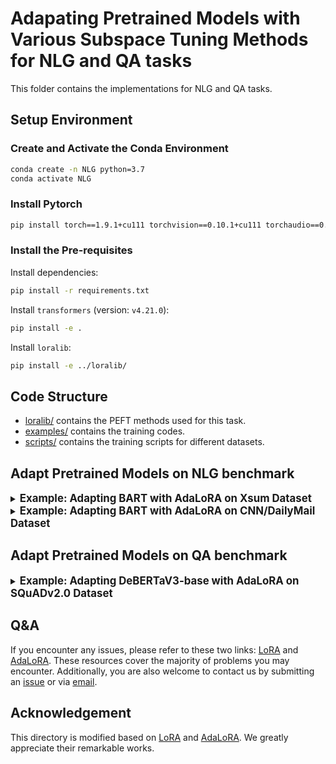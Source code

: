 # Adapating Pretrained Models with Various Subspace Tuning Methods for NLG and QA tasks

This folder contains the implementations for NLG and QA tasks.

## Setup Environment

### Create and Activate the Conda Environment

```bash
conda create -n NLG python=3.7
conda activate NLG 
```

### Install Pytorch

```bash
pip install torch==1.9.1+cu111 torchvision==0.10.1+cu111 torchaudio==0.9.1 -f https://download.pytorch.org/whl/torch_stable.html
```

### Install the Pre-requisites

Install dependencies:

```bash
pip install -r requirements.txt
```

Install `transformers` (version: `v4.21.0`):

```bash
pip install -e . 
```

Install `loralib`:

```bash
pip install -e ../loralib/
```

## Code Structure

- [loralib/](../loralib/loralib/) contains the PEFT methods used for this task.
- [examples/](./examples/) contains the training codes.
- [scripts/](./scripts/) contains the training scripts for different datasets.

## Adapt Pretrained Models on NLG benchmark

<details>
  <summary><strong><span style="font-size: 1.2em;">Example: Adapting BART with AdaLoRA on Xsum Dataset</span></strong></summary>

```bash
accelerate launch --multi_gpu --num_machine=1 --num_processes=8 \
--main_process_port=8679 --mixed_precision="no" \
examples/summarization/run_summarization_no_trainer.py \
--model_name_or_path facebook/bart-large \
--dataset_name xsum \
--apply_lora --apply_adalora \
--lora_type svd --target_rank 8 --lora_r 12 \
--lora_alpha 32 \
--reg_orth_coef 0.1 \
--init_warmup 6000 --final_warmup 25000 --mask_interval 100 \
--beta1 0.85 --beta2 0.85 \
--lora_module q_proj,k_proj,v_proj,out_proj,fc1,fc2 \
--per_device_train_batch_size 8 --learning_rate 5e-4 \
--num_train_epochs 25 --num_warmup_steps 3000 \
--max_source_length 768 --max_target_length 64 --max_length 768 \
--pad_to_max_length --num_beams 8 \
--per_device_eval_batch_size 8 \
--seed 9 \
--with_tracking \
--tb_writter_loginterval 500 \
--output_dir ./output/bart-large/xsum 
```

<strong><span style="font-size: 1em;">Hyperparameter Setup</span></strong>

+ `apply_lora`: Apply LoRA to the target model.
+ `lora_type`: Config the low-rank parameterization, `frd` for low-rank decomposition and `svd` for SVD decomposition. Use `svd` for AdaLoRA and `frd` for LoRA or other methods.
+ `apply_adalora`: Further apply rank allocator in AdaLoRA for the model that have been modified by LoRA.
+ `lora_module`: The types of modules updated by LoRA.
+ `lora_r`: The initial rank of each incremental matrix.
+ `target_rank`: The average target rank of final incremental matrices, i.e. the average number of singular values per matrix.
+ `init_warmup`: The steps of initial warmup for budget scheduler.
+ `final_warmup`: The steps of final warmup for budget scheduler.
+ `mask_interval`: The time internval between two budget allocations.
+ `beta1` and `beta2`: The coefficient of exponentional moving average when updating importance scores.
+ `reg_orth_coef`: The weight of orthongonal regularization.

You can see [here](../NLU/README.md) for more explanations on the hyper-parameters.

</details>

<details>
  <summary><strong><span style="font-size: 1.2em;">Example: Adapting BART with AdaLoRA on CNN/DailyMail Dataset</span></strong></summary>

```bash
accelerate launch --multi_gpu --num_machine=1 --num_processes=8 --main_process_port=8675 --mixed_precision="no" \
examples/summarization/run_summarization_no_trainer.py \
--model_name_or_path facebook/bart-large \
--dataset_name cnn_dailymail --dataset_config "3.0.0" \
--apply_lora --apply_rankselector \
--lora_type svd --target_rank 2 --lora_r 4 \
--lora_alpha 32 \
--reg_orth_coef 0.1 \
--init_warmup 5000 --final_warmup 85000 --mask_interval 100 \
--beta1 0.85 --beta2 0.85 \
--lora_module q_proj,k_proj,v_proj,out_proj,fc1,fc2 \
--per_device_train_batch_size 4 --learning_rate 5e-4   \
--num_train_epochs 15 --num_warmup_steps 3000 \
--max_source_length 1024 --max_target_length 160 --max_length 1024 \
--pad_to_max_length --num_beams 4 \
--per_device_eval_batch_size 4 \
--seed 9 \
--with_tracking \
--tb_writter_loginterval 500 \
--output_dir ./output/bart-large/cnn_dailymail  
```

</details>

## Adapt Pretrained Models on QA benchmark

<details>
  <summary><strong><span style="font-size: 1.2em;">Example: Adapting DeBERTaV3-base with AdaLoRA on SQuADv2.0 Dataset</span></strong></summary>

```bash
python -m torch.distributed.launch --master_port=8679 --nproc_per_node=1 \
examples/question-answering/run_qa.py \
--model_name_or_path microsoft/deberta-v3-base \
--dataset_name squad_v2 \
--apply_lora --apply_adalora \
--lora_type svd --target_rank 1 --lora_r 2 \
--reg_orth_coef 0.1 \
--init_warmup 5000 --final_warmup 50000 --mask_interval 100 \
--beta1 0.85 --beta2 0.85 \
--lora_module query,key,value,intermediate,layer.output,attention.output \
--lora_alpha 16 \
--do_train --do_eval --version_2_with_negative \
--max_seq_length 384 --doc_stride 128 \
--per_device_train_batch_size 16 \
--learning_rate 1e-3 \
--num_train_epochs 12 \
--max_step 300 \
--warmup_steps 1000 --per_device_eval_batch_size 128 \
--evaluation_strategy steps --eval_steps 3000 \
--save_strategy steps --save_steps 100000 \
--logging_steps 300 \
--tb_writter_loginterval 300 \
--report_to tensorboard \
--seed 9 \
--root_output_dir ./output/debertav3-base/squadv2 \
--overwrite_output_dir 

```

</details>

## Q&A

If you encounter any issues, please refer to these two links: [LoRA](https://github.com/microsoft/LoRA/issues) and [AdaLoRA](https://github.com/QingruZhang/AdaLoRA/issues). These resources cover the majority of problems you may encounter. Additionally, you are also welcome to contact us by submitting an [issue](https://github.com/Chongjie-Si/Subspace-Tuning/issues) or via [email](mailto:chongjiesi@sjtu.edu.cn).

## Acknowledgement

This directory is modified based on [LoRA](https://github.com/microsoft/LoRA) and [AdaLoRA](https://github.com/QingruZhang/AdaLoRA). We greatly appreciate their remarkable works.
